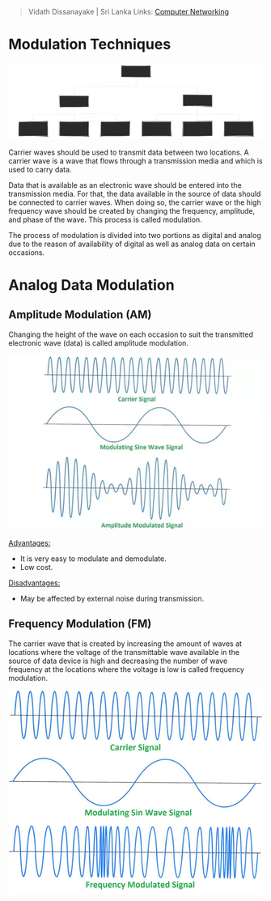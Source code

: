 > Vidath Dissanayake | Sri Lanka
> Links: [Computer Networking](Computer%20Networking.md)

# Modulation Techniques

![Modulation](assets/images/Modulation.svg)

Carrier waves should be used to transmit data between two locations. A carrier wave is a wave that flows through a transmission media and which is used to carry data.

Data that is available as an electronic wave should be entered into the transmission media. For that, the data available in the source of data should be connected to carrier waves. When doing so, the carrier wave or the high frequency wave should be created by changing the frequency, amplitude, and phase of the wave. This process is called modulation.

The process of modulation is divided into two portions as digital and analog due to the reason of availability of digital as well as analog data on certain occasions. 


# Analog Data Modulation

## Amplitude Modulation (AM)

Changing the height of the wave on each occasion to suit the transmitted electronic wave (data) is called amplitude modulation.

![Amplitude Modulation](assets/images/AM.png)

<u>Advantages:</u>
- It is very easy to modulate and demodulate.
- Low cost.

<u>Disadvantages:</u>
- May be affected by external noise during transmission.

## Frequency Modulation (FM)

The carrier wave that is created by increasing the amount of waves at locations where the voltage of the transmittable wave available in the source of data device is high and decreasing the number of wave frequency at the locations where the voltage is low is called frequency modulation.

![Frequency Modulation](assets/images/FM.png)

